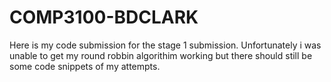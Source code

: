 # COMP3100-BDCLARK
Here is my code submission for the stage 1 submission. Unfortunately i was unable to get my round robbin algorithim working but there should still be some code snippets of my attempts.
